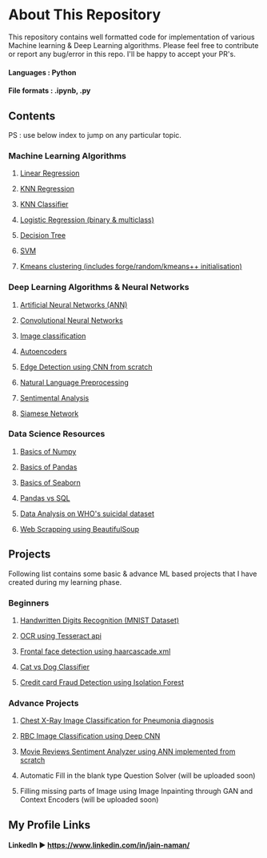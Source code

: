 # About This Repository

This repository contains well formatted code for implementation of various Machine learning & Deep Learning algorithms. Please feel free to contribute or report any bug/error in this repo. I'll be happy to accept your PR's. 

#### Languages : Python

#### File formats : .ipynb, .py

## Contents

PS : use below index to jump on any particular topic.

### Machine Learning Algorithms

1. [Linear Regression](https://github.com/naman14310/Machine_Learning/tree/main/Regression/Linear%20Regression)

2. [KNN Regression](https://github.com/naman14310/Machine_Learning/tree/main/Regression/K%20Nearest%20Neighbour)

3. [KNN Classifier](https://github.com/naman14310/Machine_Learning/tree/main/Classification/KNN%20Classifier)

4. [Logistic Regression (binary & multiclass)](https://github.com/naman14310/Machine_Learning/tree/main/Classification/Logistic%20regression)

5. [Decision Tree](https://github.com/naman14310/Machine_Learning/tree/main/Classification/Decision%20Tree)

6. [SVM](https://github.com/naman14310/Machine_Learning/tree/main/Classification/SVM)

7. [Kmeans clustering (includes forge/random/kmeans++ initialisation)](https://github.com/naman14310/Machine_Learning/tree/main/Clustering)


### Deep Learning Algorithms & Neural Networks

1. [Artificial Neural Networks (ANN)](https://github.com/naman14310/Machine_Learning/tree/main/Artificial%20Neural%20Networks)

2. [Convolutional Neural Networks](https://github.com/naman14310/Machine_Learning/tree/main/Convolution%20Neural%20Network%20(CNN))

3. [Image classification](https://github.com/naman14310/Machine_Learning/tree/main/Image%20classification)

4. [Autoencoders](https://github.com/naman14310/Machine_Learning/tree/main/Autoencoders)

5. [Edge Detection using CNN from scratch](https://github.com/naman14310/Edge_Detector_using_CNN_from_Scratch)

6. [Natural Language Preprocessing](https://github.com/naman14310/NLP_Natural_Language_Processing)

7. [Sentimental Analysis](https://github.com/naman14310/Sentimental_Analysis_on_MovieReviews/blob/master/Scratch/Sentimental%20Analysis%20on%20movie%20reviews.ipynb)

8. [Siamese Network](https://github.com/naman14310/Machine_Learning/tree/main/Siamese%20Network)


### Data Science Resources

1. [Basics of Numpy](https://github.com/naman14310/DataScience_Libraries/tree/main/Basics%20of%20Numpy)

2. [Basics of Pandas](https://github.com/naman14310/DataScience_Libraries/tree/main/Basics%20of%20Pandas)

3. [Basics of Seaborn](https://github.com/naman14310/DataScience_Libraries/tree/main/Basics%20of%20Seaborn)

4. [Pandas vs SQL](https://github.com/naman14310/DataScience_Libraries/tree/main/Pandas%20vs%20SQL)

5. [Data Analysis on WHO's suicidal dataset](https://github.com/naman14310/Data_Analysis_on_Suicidal_Rates)

6. [Web Scrapping using BeautifulSoup](https://github.com/naman14310/Web_Scrapping)  


## Projects

Following list contains some basic & advance ML based projects that I have created during my learning phase.

### Beginners

1. [Handwritten Digits Recognition (MNIST Dataset)](https://github.com/naman14310/Handwritten_Digits_Recognizer)

2. [OCR using Tesseract api](https://github.com/naman14310/OCR_Tesseract)

3. [Frontal face detection using haarcascade.xml](https://github.com/naman14310/Frontal_Face_Detection)

4. [Cat vs Dog Classifier](https://github.com/naman14310/Cat_vs_Dog_Classifier)

5. [Credit card Fraud Detection using Isolation Forest](https://github.com/naman14310/Machine_Learning/tree/main/Anomaly%20detection)

### Advance Projects

1. [Chest X-Ray Image Classification for Pneumonia diagnosis](https://github.com/naman14310/XRay_Image_Classification_using_CNN)

2. [RBC Image Classification using Deep CNN](https://github.com/naman14310/RBC_Image_Classification_using_DeepCNN) 

3. [Movie Reviews Sentiment Analyzer using ANN implemented from scratch](https://github.com/naman14310/Sentimental_Analysis_on_MovieReviews/tree/master/Scratch)

4. Automatic Fill in the blank type Question Solver (will be uploaded soon)

5. Filling missing parts of Image using Image Inpainting through GAN and Context Encoders (will be uploaded soon)


## My Profile Links

#### LinkedIn ► https://www.linkedin.com/in/jain-naman/



